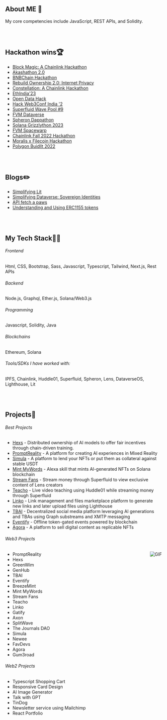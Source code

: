 <!-- ## Hey Hey <img src="https://raw.githubusercontent.com/ABSphreak/ABSphreak/master/gifs/Hi.gif" width="30px">

<div align="center">
 <img hight="300" width="700" alt="GIF" align="center" src="https://github.com/foreveransh/foreveransh/blob/main/assets/208593.gif">
</div>

</br>
</br> -->


## About ME 💬
My core competencies include JavaScript, REST APIs, and Solidity. 

</br>
</br>


## Hackathon wins🏆
- [Block Magic: A Chainlink Hackathon](https://devpost.com/software/promptreality) </br>
- [Akashathon 2.0](https://dorahacks.io/buidl/12754) </br>
- [BNBChain Hackathon](https://dorahacks.io/buidl/10616) </br>
- [Rebuild Ownership 2.0: Internet Privacy](https://x.com/DataverseOS/status/1742125914350370967) </br>
- [Constellation: A Chainlink Hackathon](https://devpost.com/software/merlin-p81e4j) </br>
- [EthIndia'23](https://devfolio.co/projects/tbai-0d73) </br>
- [Open Data Hack](https://x.com/DataverseOS/status/1713912750441742368) </br>
- [Hack Web3Conf India '2](https://devfolio.co/projects/eventify-50ed) </br>
- [Superfluid Wave Pool #9](https://x.com/Superfluid_HQ/status/1664726115376611337) </br>
- [FVM Dataverse](https://devpost.com/software/linko) </br>
- [Spheron Dappathon](https://devpost.com/software/eventify-27gui0) </br>
- [Solana Grizzlython 2023](https://x.com/solana/status/1644346050180685825) </br>
- [FVM Spacewarp](https://ethglobal.com/showcase/the-journals-dao-6rzrn) </br>
- [Chainlink Fall 2022 Hackathon](https://devpost.com/software/simula) </br>
- [Moralis x Filecoin Hackathon](https://moralis.io/filecoin-hackathon/winners/) </br>
- [Polygon BuidlIt 2022](https://devpost.com/software/gum3road) </br>

</br>
</br>


## Blogs✏️
- [Simplifying Lit](https://anshss.hashnode.dev/simplifying-lit) </br>
- [Simplifying Dataverse: Sovereign Identities](https://anshss.hashnode.dev/simplifying-dataverse-sovereign-identities) </br>
- [API fetch a paws](https://anshss.hashnode.dev/api-fetch-a-paws) </br>
- [Understanding and Using ERC1155 tokens](https://anshss.hashnode.dev/using-erc1155) </br>

</br>
</br>


## My Tech Stack👨‍💻

###### Frontend
Html, CSS, Bootstrap, Sass, Javascript, Typescript, Tailwind, Next.js, Rest APIs

###### Backend
Node.js, Graphql, Ether.js, Solana/Web3.js

###### Programming
Javascript, Solidity, Java

###### Blockchains
Ethereum, Solana

###### Tools/SDKs I have worked with:
IPFS, Chainlink, Huddle01, Superfluid, Spheron, Lens, DataverseOS, Lighthouse, Lit

</br>
</br>


## Projects🌱

###### Best Projects
- [Hexs](https://github.com/anshss/Hexs) - Distributed ownership of AI models to offer fair incentives through chain-driven training. </br>
- [PromptReality](https://github.com/anshss/PromptReality) - A platform for creating AI experiences in Mixed Reality </br>
- [Simula](https://github.com/anshss/Simula) - A platform to lend your NFTs or put them as collateral against stable USDT </br>
- [Mint MyWords](https://github.com/anshss/Mint-MyWords) - Alexa skill that mints AI-generated NFTs on Solana blockchain </br>
- [Stream Fans](https://github.com/anshss/StreamFans) - Stream money through Superfluid to view exclusive content of Lens creators </br>
- [Teacho](https://github.com/anshss/Teacho) - Live video teaching using Huddle01 while streaming money through Superfluid </br>
- [Linko](https://github.com/anshss/Linko) - Link management and files marketplace platform to generate new links and later upload files using Lighthouse </br>
- [TBAI](https://github.com/anshss/eth23) - Decentralized social media platform leveraging AI generations and TBAs using Graph substreams and XMTP messaging </br>
- [Eventify](https://github.com/anshss/eventify-hackweb3conf) - Offline token-gated events powered by blockchain  </br>
- [Agora](https://github.com/anshss/Agora) - A platform to sell digital content as replicable NFTs </br>

###### Web3 Projects

<img hight="300" alt="GIF" align="right" src="https://github.com/foreveransh/foreveransh/blob/main/assets/13626.gif">

- PromptReality </br>
- Hexs </br>
- GreenWim </br>
- GenHub </br>
- TBAI </br>
- Eventify </br>
- BreezeMint </br>
- Mint MyWords </br>
- Stream Fans </br>
- Teacho </br>
- Linko </br>
- Gatify </br>
- Axon </br>
- SplitWave </br>
- The Journals DAO </br>
- Simula </br>
- Newee </br>
- FavDevs </br>
- Agora </br>
- Gum3road </br>

###### Web2 Projects
- Typescript Shopping Cart </br>
- Responsive Card Design </br>
- AI Image Generator </br>
- Talk with GPT </br>
- TinDog </br>
- Newsletter service using Mailchimp</br>
- React Portfolio </br>

</br>
</br>

